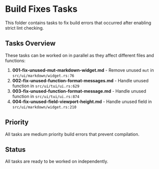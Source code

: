 # Build Fixes Tasks

This folder contains tasks to fix build errors that occurred after enabling strict lint checking.

## Tasks Overview

These tasks can be worked on in parallel as they affect different files and functions:

1. **001-fix-unused-mut-markdown-widget.md** - Remove unused `mut` in `src/ui/markdown/widget.rs:76`
2. **002-fix-unused-function-format-messages.md** - Handle unused function in `src/ui/tui/ui.rs:629`  
3. **003-fix-unused-function-format-message.md** - Handle unused function in `src/ui/tui/ui.rs:874`
4. **004-fix-unused-field-viewport-height.md** - Handle unused field in `src/ui/markdown/widget.rs:210`

## Priority
All tasks are medium priority build errors that prevent compilation.

## Status
All tasks are ready to be worked on independently.
